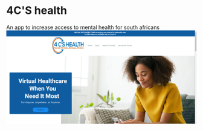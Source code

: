 # 4C\'S  health
An app to increase access to mental health for south africans
![HEALTHCARE](https://github.com/rapidbenjamin/4C-S-health/blob/main/assets/africaheathcare.png)
